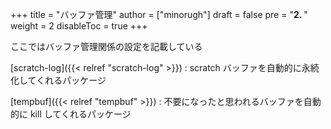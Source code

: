 +++
title = "バッファ管理"
author = ["minorugh"]
draft = false
pre = "<b>2. </b>"
weight = 2
disableToc = true
+++

ここではバッファ管理関係の設定を記載している

[scratch-log]({{< relref "scratch-log" >}})
: scratch バッファを自動的に永続化してくれるパッケージ

[tempbuf]({{< relref "tempbuf" >}})
: 不要になったと思われるバッファを自動的に kill してくれるパッケージ
